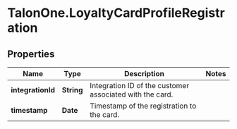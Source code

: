 # TalonOne.LoyaltyCardProfileRegistration

## Properties

Name | Type | Description | Notes
------------ | ------------- | ------------- | -------------
**integrationId** | **String** | Integration ID of the customer associated with the card. | 
**timestamp** | **Date** | Timestamp of the registration to the card. | 


